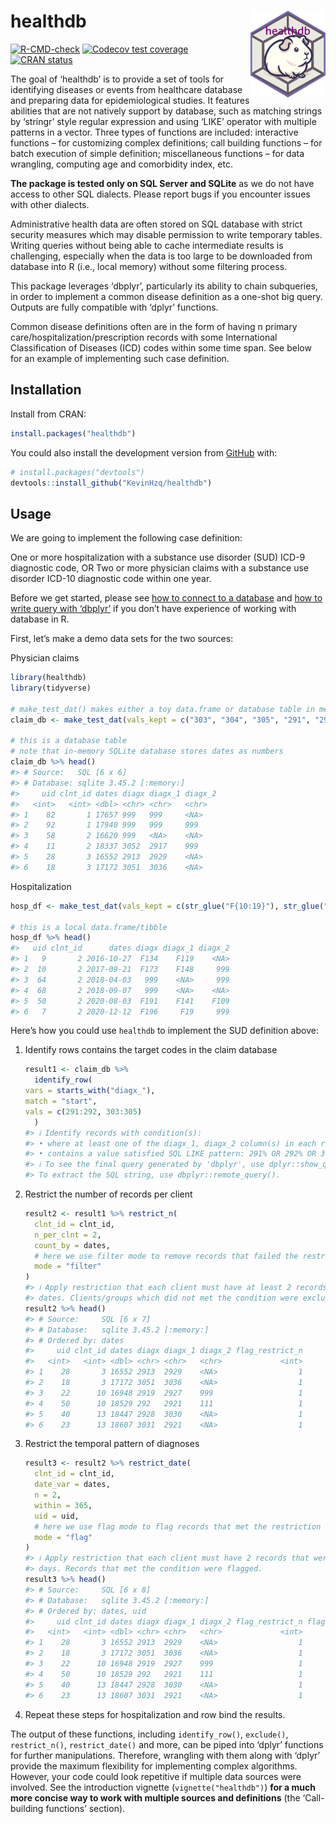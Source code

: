 
<!-- README.md is generated from README.Rmd. Please edit that file -->

# healthdb <a href="https://kevinhzq.github.io/healthdb/"><img src="man/figures/logo.png" alt="healthdb website" align="right" height="139"/></a>

<!-- badges: start -->

[![R-CMD-check](https://github.com/KevinHzq/healthdb/actions/workflows/R-CMD-check.yaml/badge.svg)](https://github.com/KevinHzq/healthdb/actions/workflows/R-CMD-check.yaml)
[![Codecov test
coverage](https://codecov.io/gh/KevinHzq/healthdb/branch/master/graph/badge.svg)](https://app.codecov.io/gh/KevinHzq/healthdb?branch=master)
[![CRAN
status](https://www.r-pkg.org/badges/version/healthdb)](https://CRAN.R-project.org/package=healthdb)

<!-- badges: end -->

The goal of ‘healthdb’ is to provide a set of tools for identifying
diseases or events from healthcare database and preparing data for
epidemiological studies. It features abilities that are not natively
support by database, such as matching strings by ‘stringr’ style regular
expression and using ‘LIKE’ operator with multiple patterns in a vector.
Three types of functions are included: interactive functions – for
customizing complex definitions; call building functions – for batch
execution of simple definition; miscellaneous functions – for data
wrangling, computing age and comorbidity index, etc.

**The package is tested only on SQL Server and SQLite** as we do not
have access to other SQL dialects. Please report bugs if you encounter
issues with other dialects.

Administrative health data are often stored on SQL database with strict
security measures which may disable permission to write temporary
tables. Writing queries without being able to cache intermediate results
is challenging, especially when the data is too large to be downloaded
from database into R (i.e., local memory) without some filtering
process.

This package leverages ‘dbplyr’, particularly its ability to chain
subqueries, in order to implement a common disease definition as a
one-shot big query. Outputs are fully compatible with ‘dplyr’ functions.

Common disease definitions often are in the form of having n primary
care/hospitalization/prescription records with some International
Classification of Diseases (ICD) codes within some time span. See below
for an example of implementing such case definition.

## Installation

Install from CRAN:

``` r
install.packages("healthdb")
```

You could also install the development version from
[GitHub](https://github.com/) with:

``` r
# install.packages("devtools")
devtools::install_github("KevinHzq/healthdb")
```

## Usage

We are going to implement the following case definition:

One or more hospitalization with a substance use disorder (SUD) ICD-9
diagnostic code, OR Two or more physician claims with a substance use
disorder ICD-10 diagnostic code within one year.

Before we get started, please see [how to connect to a
database](https://solutions.posit.co/connections/db/getting-started/connect-to-database/)
and [how to write query with
‘dbplyr’](https://solutions.posit.co/connections/db/getting-started/database-queries/)
if you don’t have experience of working with database in R.

First, let’s make a demo data sets for the two sources:

Physician claims

``` r
library(healthdb)
library(tidyverse)

# make_test_dat() makes either a toy data.frame or database table in memory with known number of rows that satisfy the query we will show later
claim_db <- make_test_dat(vals_kept = c("303", "304", "305", "291", "292", str_glue("30{30:59}"), str_glue("29{10:29}"), noise_val = c("999", "111")), type = "database")

# this is a database table
# note that in-memory SQLite database stores dates as numbers
claim_db %>% head()
#> # Source:   SQL [6 x 6]
#> # Database: sqlite 3.45.2 [:memory:]
#>     uid clnt_id dates diagx diagx_1 diagx_2
#>   <int>   <int> <dbl> <chr> <chr>   <chr>  
#> 1    82       1 17657 999   999     <NA>   
#> 2    92       1 17940 999   999     999    
#> 3    58       2 16620 999   <NA>    <NA>   
#> 4    11       2 18337 3052  2917    999    
#> 5    28       3 16552 2913  2929    <NA>   
#> 6    18       3 17172 3051  3036    <NA>
```

Hospitalization

``` r
hosp_df <- make_test_dat(vals_kept = c(str_glue("F{10:19}"), str_glue("F{100:199}"), noise_val = "999"), type = "data.frame")

# this is a local data.frame/tibble
hosp_df %>% head()
#>   uid clnt_id      dates diagx diagx_1 diagx_2
#> 1   9       2 2016-10-27  F134    F119    <NA>
#> 2  10       2 2017-09-21  F173    F148     999
#> 3  64       2 2018-04-03   999    <NA>     999
#> 4  68       2 2018-09-07   999    <NA>    <NA>
#> 5  50       2 2020-08-03  F191    F141    F109
#> 6   7       2 2020-12-12  F196     F19     999
```

Here’s how you could use `healthdb` to implement the SUD definition
above:

1.  Identify rows contains the target codes in the claim database

    ``` r
    result1 <- claim_db %>%
      identify_row(
    vars = starts_with("diagx_"),
    match = "start",
    vals = c(291:292, 303:305)
      )
    #> ℹ Identify records with condition(s):
    #> • where at least one of the diagx_1, diagx_2 column(s) in each record
    #> • contains a value satisfied SQL LIKE pattern: 291% OR 292% OR 303% OR 304% OR 305%
    #> ℹ To see the final query generated by 'dbplyr', use dplyr::show_query() on the output.
    #> To extract the SQL string, use dbplyr::remote_query().
    ```

2.  Restrict the number of records per client

    ``` r
    result2 <- result1 %>% restrict_n(
      clnt_id = clnt_id,
      n_per_clnt = 2,
      count_by = dates,
      # here we use filter mode to remove records that failed the restriction
      mode = "filter"
    )
    #> ℹ Apply restriction that each client must have at least 2 records with distinct
    #> dates. Clients/groups which did not met the condition were excluded.
    result2 %>% head()
    #> # Source:     SQL [6 x 7]
    #> # Database:   sqlite 3.45.2 [:memory:]
    #> # Ordered by: dates
    #>     uid clnt_id dates diagx diagx_1 diagx_2 flag_restrict_n
    #>   <int>   <int> <dbl> <chr> <chr>   <chr>             <int>
    #> 1    28       3 16552 2913  2929    <NA>                  1
    #> 2    18       3 17172 3051  3036    <NA>                  1
    #> 3    22      10 16948 2919  2927    999                   1
    #> 4    50      10 18529 292   2921    111                   1
    #> 5    40      13 18447 2928  3030    <NA>                  1
    #> 6    23      13 18607 3031  2921    <NA>                  1
    ```

3.  Restrict the temporal pattern of diagnoses

    ``` r
    result3 <- result2 %>% restrict_date(
      clnt_id = clnt_id,
      date_var = dates,
      n = 2,
      within = 365,
      uid = uid,
      # here we use flag mode to flag records that met the restriction instead of removing those
      mode = "flag"
    )
    #> ℹ Apply restriction that each client must have 2 records that were within 365
    #> days. Records that met the condition were flagged.
    result3 %>% head()
    #> # Source:     SQL [6 x 8]
    #> # Database:   sqlite 3.45.2 [:memory:]
    #> # Ordered by: dates, uid
    #>     uid clnt_id dates diagx diagx_1 diagx_2 flag_restrict_n flag_restrict_date
    #>   <int>   <int> <dbl> <chr> <chr>   <chr>             <int>              <int>
    #> 1    28       3 16552 2913  2929    <NA>                  1                  0
    #> 2    18       3 17172 3051  3036    <NA>                  1                  0
    #> 3    22      10 16948 2919  2927    999                   1                  0
    #> 4    50      10 18529 292   2921    111                   1                  0
    #> 5    40      13 18447 2928  3030    <NA>                  1                  1
    #> 6    23      13 18607 3031  2921    <NA>                  1                  0
    ```

4.  Repeat these steps for hospitalization and row bind the results.

The output of these functions, including `identify_row()`, `exclude()`,
`restrict_n()`, `restrict_date()` and more, can be piped into ‘dplyr’
functions for further manipulations. Therefore, wrangling with them
along with ‘dplyr’ provide the maximum flexibility for implementing
complex algorithms. However, your code could look repetitive if multiple
data sources were involved. See the introduction vignette
(`vignette("healthdb")`) **for a much more concise way to work with
multiple sources and definitions** (the ‘Call-building functions’
section).
